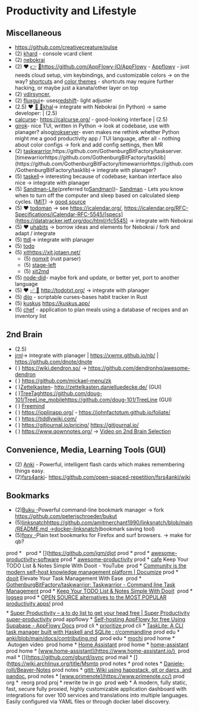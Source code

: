 # Productivity and Lifestyle

## Miscellaneous
* https://github.com/creativecreature/pulse
* (2) [khard](https://github.com/lucc/khard) - console vcard client
* (2) [nebokrai]()
* (2) ❤ [👉](https://apps.timwhitlock.info/emoji/tables/unicode#emoji-modal)  [🏁](https://apps.timwhitlock.info/emoji/tables/unicode#emoji-modal)https://github.com/AppFlowy-IO/AppFlowy - [Appflowy](https://appflowy.io/) - just needs cloud setup, vim keybindings, and customizable colors → on the way? [shortcuts](https://docs.appflowy.io/docs/appflowy/community/appflowy-mentorship-program/mentorship-2022/mentee-projects/shortcuts-and-customized-hotkeys-for-appflowy) and [color themes](https://docs.appflowy.io/docs/appflowy/community/appflowy-mentorship-program/mentorship-2022/mentee-projects/custom-themes) - shortcuts may require further hacking, or maybe just a kanata/other layer on top
* (2) [vdirsyncer,](https://github.com/pimutils/vdirsyncer)
* (2) [fluxgui](https://github.com/xflux-gui/fluxgui)← uses[redshift](https://github.com/jonls/redshift)- light adjuster
* (2.5) ❤ [🎹 🎊](https://apps.timwhitlock.info/emoji/tables/unicode#emoji-modal)[khal](https://github.com/pimutils/khal)→ integrate with Nebokrai (in Python) → same developer:
   | (2.5)
* [calcurse](https://github.com/lfos/calcurse)- https://calcurse.org/ - good-looking interface
   | (2.5)
* [girok](https://github.com/noisrucer/girok)- nice TUI, written in Python → look at codebase, use with planager? also[girokserver](https://github.com/noisrucer/girokserver)- even makes me rethink whether Python might me a good productivity app / TUI language, after all - nothing about color configs → fork and add config settings, then MR
* (2) [taskwarrior,](https://github.com/GothenburgBitFactory/taskwarrior,)https://github.com/GothenburgBitFactory/taskserver.[timewarriorhttps://github.com/GothenburgBitFactory/tasklib](https://github.com/GothenburgBitFactory/timewarriorhttps://github.com/GothenburgBitFactory/tasklib)→ integrate with planager?
* (5) [taskell](https://github.com/smallhadroncollider/taskell)→ interesting because of codebase; kanban interface also nice → integrate with planager
* (5) [Sandman-Lite](https://github.com/alexanderepstein/Sandman-Lite)(preferred to[Sandman)](https://github.com/alexanderepstein/Sandman))- [Sandman](https://alexanderepstein.github.io/Sandman/) - Lets you know when to turn off the computer and sleep based on calculated sleep cycles. ([MIT](https://github.com/alexanderepstein/Sandman/blob/master/License.md)) → [good source](https://sleepopolis.com/calculators/sleep/)
* (5) ❤ [todoman](https://github.com/pimutils/todoman) → see https://icalendar.org/, https://icalendar.org/RFC-Specifications/iCalendar-RFC-5545/[specs](https://datatracker.ietf.org/doc/html/rfc5545) -> integrate with Nebokrai
* (5) ❤ [uhabits](https://github.com/iSoron/uhabits) -> borrow ideas and elements for Nebokrai / fork and adapt / integrate
* (5) [ttdl](https://github.com/VladimirMarkelov/ttdl)→ integrate with planager
* (5) [todo](https://github.com/Axarva/todo)
* (5) [xit](https://github.com/jotaen/xit)https://xit.jotaen.net/
  - (5) [nomxit](https://github.com/sum12/nomxit) (rust parser)
  - (5) [stage-left](https://github.com/chris48s/stage-left)
  - (5) [xit2md](https://github.com/chris48s/xit2md)
* (5) [node-did](https://github.com/chrisallenlane/node-did)- maybe fork and update, or better yet, port to another language
* (5) ❤ [✅ 🎊](https://apps.timwhitlock.info/emoji/tables/unicode#emoji-modal) http://todotxt.org/ → integrate with planager
* (5) [dijo](https://github.com/nerdypepper/dijo) - scriptable curses-bases habit tracker in Rust
* (5) [kuskus](https://github.com/kuskusapp/kuskus) https://kuskus.app/
* (5) [chef]() - application to plan meals using a database of recipes and an inventory list


## 2nd Brain
* (2.5)
* [jrnl](https://github.com/jrnl-org/jrnl)→ integrate with planager
   | https://xwmx.github.io/nb/
   | https://github.com/dnote/dnote
* ( ) https://wiki.dendron.so/ → https://github.com/dendronhq/awesome-dendron
* ( ) https://github.com/mickael-menu/zk
* ( )[Zettelkasten](https://github.com/Zettelkasten-Team/Zettelkasten)- http://zettelkasten.danielluedecke.de/  (GUI)
* ( )[TreeTag](https://github.com/doug-101/TreeTag)https://github.com/doug-101/TreeLine_mobilehttps://github.com/doug-101/TreeLine (GUI)
* ( ) [Freemind](https://freemind.sourceforge.io/wiki/index.php/Main_Page)
* ( ) https://joplinapp.org/ - https://johnfactotum.github.io/foliate/
* ( ) https://tiddlywiki.com/
* ( ) https://gitjournal.io/pricing/ https://gitjournal.io/
* ( ) https://www.qownnotes.org/
→  [Video on 2nd Brain Selection](https://www.youtube.com/watch?v=XRpHIa-2XCE) 

## Convenience, Media, Learning Tools (GUI)
* (2) [Anki](https://apps.ankiweb.net/) - Powerful, intelligent flash cards which makes remembering things easy.
* (2)[fsrs4anki](https://github.com/open-spaced-repetition/fsrs4anki)-  https://github.com/open-spaced-repetition/fsrs4anki/wiki

## Bookmarks
* (2)[Buku -](https://github.com/jarun/Buku -)Powerful command-line bookmark manager → fork https://github.com/peterjschroeder/bukut
* (5)[linksnatch](https://github.com/amitmerchant1990/linksnatch)[https://github.com/amitmerchant1990/linksnatch/blob/main/README.md →](https://github.com/amitmerchant1990/linksnatch/blob/main/README.md)[docker-linksnatch](https://github.com/varunsridharan/docker-linksnatch)(bookmark saving tool)
* (5)[foxy -](https://github.com/s-p-k/foxy -)Plain text bookmarks for Firefox and surf browsers. → make for qb?

prod * [](https://blog.appflowy.io/appflowy-2nd-anniversary-and-2023-roundup/) 
prod * [](https://github.com/jgm/djot
prod * [](https://www.omgubuntu.co.uk/2024/02/wunderlist-returns-as-superlist-more-or-less)
prod * [awesome-productivity-software](https://github.com/areknawo/awesome-productivity-software)
prod * [awesome-productivity](https://github.com/jyguyomarch/awesome-productivity)
prod * [cafe](https://github.com/zbeaver/cafe) Keep Your TODO List & Notes Simple With Dooit - YouTube 
prod * [Community is the modern self-host knowledge management platform | Documize](https://www.documize.com/community)
prod * [dooit](https://github.com/kraanzu/dooit) Elevate Your Task Management With Ease 
prod * [GothenburgBitFactory/taskwarrior: Taskwarrior - Command line Task Management](https://github.com/GothenburgBitFactory/taskwarrior)
prod * [Keep Your TODO List & Notes Simple With Dooit](https://www.youtube.com/watch?v=hI4On2HPElc) 
prod * [logseq](https://logseq.com/)
prod * [OPEN SOURCE alternatives to the MOST POPULAR productivity apps!](https://www.youtube.com/watch?v%3DP8accXNcwjs)
prod $$$$ * [Super Productivity – a to do list to get your head free | Super Productivity](https://super-productivity.com/) [super-productivity](https://super-productivity.com/)
prod appflowy * [Self-hosting AppFlowy for free Using Supabase - AppFlowy Docs](https://docs.appflowy.io/docs/guides/appflowy/self-hosting-appflowy-using-supabase)
prod cli * [prioritize ](https://github.com/ralphbean/prioritize)
prod cli * [TaskLite: A CLI task manager built with Haskell and SQLite : r/commandline](https://www.reddit.com/r/commandline/comments/f8io2v/tasklite_a_cli_task_manager_built_with_haskell/)
prod edu * [anki/blob/main/docs/contributing.md](https://github.com/ankitects/anki/blob/main/docs/contributing.md) 
prod edu * [mochi](https://mochi.cards/)
prod home * [](https://www.home-assistant.io/integrations/matrix/) Autogen video 
prod home * [Home Assistant](https://www.home-assistant.io/)
prod home * [home-assistant](https://github.com/home-assistant) 
prod home * [www.home-assistant](https://www.home-assistant.io/) 
prod mail * [](https://github.com/gburd/isync
prod mail * [](https://wiki.archlinux.org/title/Msmtp
prod notes * [](https://flotes.app/home/notebooks/getting-started/edit_notes/introduction)
prod notes * [Daniele-rolli/Beaver-Notes](https://github.com/Daniele-rolli/Beaver-Notes)
prod notes * [gitit: Wiki using happstack, git or darcs, and pandoc.](https://hackage.haskell.org/package/gitit)
prod notes * [www.primenote](https://www.primenote.cc/)
prod org * [](https://www.reddit.com/r/emacs/s/HJemdxK4sd) reorg
prod proj * rewrite tw in go 
prod web * [](https://gethomepage.dev/latest/) A modern, fully static, fast, secure fully proxied, highly customizable application dashboard with integrations for over 100 services and translations into multiple languages. Easily configured via YAML files or through docker label discovery.